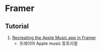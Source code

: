 # Framer
## Tutorial
1. [Recreating the Apple Music app in Framer](https://blog.framer.com/recreating-the-apple-music-app-in-framer-b5fd664b4763)
    - 프레이머 Apple music 튜토리얼
